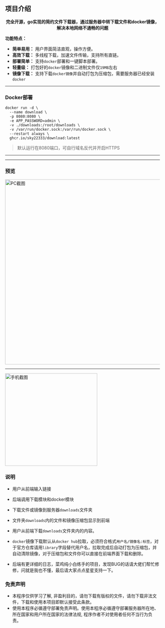 ## 项目介绍

<div style="text-align: center;">


**完全开源，go实现的简约文件下载器，通过服务器中转下载文件和docker镜像，解决本地网络不通畅的问题**
</div>

**功能特点：**
* **简单易用：** 用户界面简洁直观，操作方便。
* **高效下载：** 多线程下载，加速文件传输，支持所有直链。
* **部署简单：** 支持`docker`部署和一键脚本部署。
* **轻量级：** 打包好的`docker`镜像和二进制文件仅`19MB`左右
* **镜像下载：** 支持下载`docker镜像`并自动打包为压缩包，需要服务器已经安装`docker`

---

### Docker部署

```
docker run -d \
  --name download \
  -p 8080:8080 \
  -e APP_PASSWORD=admin \
  -v ./downloads:/root/downloads \
  -v /var/run/docker.sock:/var/run/docker.sock \
  --restart always \
  ghcr.io/sky22333/download:latest
```
> 默认运行在8080端口，可自行域名反代并开启HTTPS

---




---

### 预览

<img src="https://github.com/user-attachments/assets/39c638b0-2f2e-46ca-9ae0-b8c152c5f222" alt="PC截图" width="600">

---
<img src="https://github.com/user-attachments/assets/3ce12bef-95e0-48b3-8c81-2ea80049f264" alt="手机截图" width="300">



### 说明

- 用户从前端输入链接

- 后端调用下载模块和docker模块

- 下载文件或镜像到服务器`downloads`文件夹

- 文件夹`downloads`内的文件和镜像压缩包显示到前端

- 用户从前端下载`downloads`文件夹内的内容。

- `docker`镜像下载默认从`docker hub`拉取，必须符合格式`用户名/镜像名:标签`，对于官方仓库请用`library`字段替代用户名，拉取完成后自动打包为压缩包，并自动清除镜像，对于压缩包和文件你可以直接在前端界面下载和删除。

- 后端有更详细的日志，菜鸡纯小白练手的项目，发现BUG的话请大佬们帮忙修修，问就是我也不懂，最后请大家点点星星支持一下。




### 免责声明

* 本程序仅供学习了解, 非盈利目的，请勿下载有版权的文件，请勿下载非法文件，下载和使用本项目即默认接受此条款。
* 使用本程序必循遵守部署免责声明。使用本程序必循遵守部署服务器所在地、所在国家和用户所在国家的法律法规, 程序作者不对使用者任何不当行为负责。
